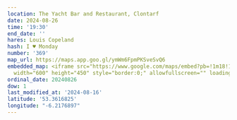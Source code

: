 ```yaml
---
location: The Yacht Bar and Restaurant, Clontarf
date: 2024-08-26
time: '19:30'
end_date: ''
hares: Louis Copeland
hash: I ♥ Monday
number: '369'
map_url: https://maps.app.goo.gl/ymWm6FpmPKSveSvQ6
embedded_map: <iframe src="https://www.google.com/maps/embed?pb=!1m18!1m12!1m3!1d2380.9705219366956!2d-6.217689722908163!3d53.36168247229377!2m3!1f0!2f0!3f0!3m2!1i1024!2i768!4f13.1!3m3!1m2!1s0x48670e50a0f78dbd%3A0xe80faab5737df841!2sThe%20Yacht%20Bar%20and%20Restaurant!5e0!3m2!1sen!2sie!4v1723831800332!5m2!1sen!2sie"
  width="600" height="450" style="border:0;" allowfullscreen="" loading="lazy" referrerpolicy="no-referrer-when-downgrade"></iframe>
ordinal_date: 20240826
dow: 1
last_modified_at: '2024-08-16'
latitude: '53.3616825'
longitude: "-6.2176897"
---
```


